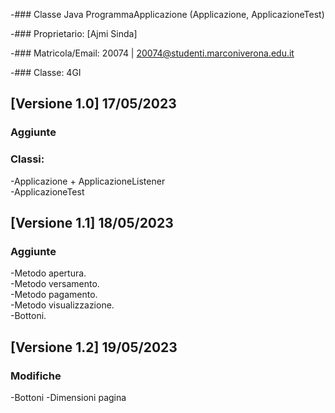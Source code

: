 -### Classe Java ProgrammaApplicazione (Applicazione, ApplicazioneTest)

-### Proprietario:
  [Ajmi Sinda]

-### Matricola/Email:
  20074 | 20074@studenti.marconiverona.edu.it

-### Classe:
  4GI

## [Versione 1.0] 17/05/2023

### Aggiunte

### Classi:
-Applicazione + ApplicazioneListener <br>
-ApplicazioneTest

## [Versione 1.1] 18/05/2023
### Aggiunte

-Metodo apertura. <br>
-Metodo versamento. <br>
-Metodo pagamento. <br>
-Metodo visualizzazione. <br>
-Bottoni.

## [Versione 1.2] 19/05/2023
### Modifiche
-Bottoni
-Dimensioni pagina


